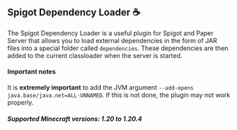 ## Spigot Dependency Loader ☕
The Spigot Dependency Loader is a useful plugin for Spigot and Paper Server that allows you to load external dependencies in the form of JAR files into a special folder called `dependencies`. These dependencies are then added to the current classloader when the server is started.

#### Important notes
It is **extremely important** to add the JVM argument `--add-opens java.base/java.net=ALL-UNNAMED`. If this is not done, the plugin may not work properly.

##### Supported Minecraft versions: 1.20 to 1.20.4
